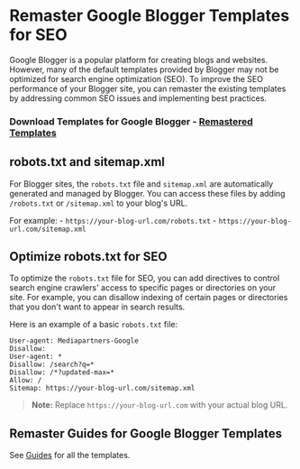 # Remaster Google Blogger Templates for SEO

Google Blogger is a popular platform for creating blogs and websites. However, many of the default templates provided by Blogger may not be optimized for search engine optimization (SEO). To improve the SEO performance of your Blogger site, you can remaster the existing templates by addressing common SEO issues and implementing best practices.

### Download Templates for Google Blogger - [Remastered Templates](Templates/Remastered)

## robots.txt and sitemap.xml

For Blogger sites, the `robots.txt` file and `sitemap.xml` are automatically generated and managed by Blogger. You can access these files by adding `/robots.txt` or `/sitemap.xml` to your blog's URL.

For example:
    - `https://your-blog-url.com/robots.txt`
    - `https://your-blog-url.com/sitemap.xml`

## Optimize robots.txt for SEO

To optimize the `robots.txt` file for SEO, you can add directives to control search engine crawlers' access to specific pages or directories on your site. For example, you can disallow indexing of certain pages or directories that you don't want to appear in search results.

Here is an example of a basic `robots.txt` file:

```plaintext
User-agent: Mediapartners-Google
Disallow:
User-agent: *
Disallow: /search?q=*
Disallow: /*?updated-max=*
Allow: /
Sitemap: https://your-blog-url.com/sitemap.xml
```

  > **Note:** Replace `https://your-blog-url.com` with your actual blog URL.

## Remaster Guides for Google Blogger Templates

See [Guides](docs) for all the templates.